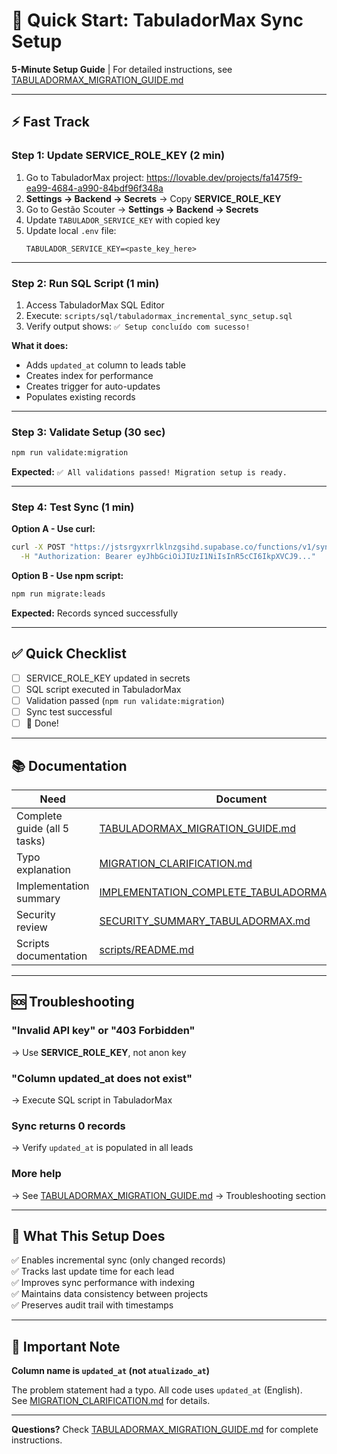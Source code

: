 # 🚀 Quick Start: TabuladorMax Sync Setup

**5-Minute Setup Guide** | For detailed instructions, see [TABULADORMAX_MIGRATION_GUIDE.md](./TABULADORMAX_MIGRATION_GUIDE.md)

---

## ⚡ Fast Track

### Step 1: Update SERVICE_ROLE_KEY (2 min)

1. Go to TabuladorMax project: https://lovable.dev/projects/fa1475f9-ea99-4684-a990-84bdf96f348a
2. **Settings → Backend → Secrets** → Copy **SERVICE_ROLE_KEY**
3. Go to Gestão Scouter → **Settings → Backend → Secrets**
4. Update `TABULADOR_SERVICE_KEY` with copied key
5. Update local `.env` file:
   ```env
   TABULADOR_SERVICE_KEY=<paste_key_here>
   ```

---

### Step 2: Run SQL Script (1 min)

1. Access TabuladorMax SQL Editor
2. Execute: `scripts/sql/tabuladormax_incremental_sync_setup.sql`
3. Verify output shows: `✅ Setup concluído com sucesso!`

**What it does:**
- Adds `updated_at` column to leads table
- Creates index for performance
- Creates trigger for auto-updates
- Populates existing records

---

### Step 3: Validate Setup (30 sec)

```bash
npm run validate:migration
```

**Expected:** `✅ All validations passed! Migration setup is ready.`

---

### Step 4: Test Sync (1 min)

**Option A - Use curl:**
```bash
curl -X POST "https://jstsrgyxrrlklnzgsihd.supabase.co/functions/v1/sync-tabulador?direction=pull" \
  -H "Authorization: Bearer eyJhbGciOiJIUzI1NiIsInR5cCI6IkpXVCJ9..."
```

**Option B - Use npm script:**
```bash
npm run migrate:leads
```

**Expected:** Records synced successfully

---

## ✅ Quick Checklist

- [ ] SERVICE_ROLE_KEY updated in secrets
- [ ] SQL script executed in TabuladorMax
- [ ] Validation passed (`npm run validate:migration`)
- [ ] Sync test successful
- [ ] 🎉 Done!

---

## 📚 Documentation

| Need | Document |
|------|----------|
| Complete guide (all 5 tasks) | [TABULADORMAX_MIGRATION_GUIDE.md](./TABULADORMAX_MIGRATION_GUIDE.md) |
| Typo explanation | [MIGRATION_CLARIFICATION.md](./MIGRATION_CLARIFICATION.md) |
| Implementation summary | [IMPLEMENTATION_COMPLETE_TABULADORMAX_SYNC.md](./IMPLEMENTATION_COMPLETE_TABULADORMAX_SYNC.md) |
| Security review | [SECURITY_SUMMARY_TABULADORMAX.md](./SECURITY_SUMMARY_TABULADORMAX.md) |
| Scripts documentation | [scripts/README.md](./scripts/README.md) |

---

## 🆘 Troubleshooting

### "Invalid API key" or "403 Forbidden"
→ Use **SERVICE_ROLE_KEY**, not anon key

### "Column updated_at does not exist"
→ Execute SQL script in TabuladorMax

### Sync returns 0 records
→ Verify `updated_at` is populated in all leads

### More help
→ See [TABULADORMAX_MIGRATION_GUIDE.md](./TABULADORMAX_MIGRATION_GUIDE.md) → Troubleshooting section

---

## 🎯 What This Setup Does

✅ Enables incremental sync (only changed records)  
✅ Tracks last update time for each lead  
✅ Improves sync performance with indexing  
✅ Maintains data consistency between projects  
✅ Preserves audit trail with timestamps  

---

## 🔑 Important Note

**Column name is `updated_at` (not `atualizado_at`)**

The problem statement had a typo. All code uses `updated_at` (English).  
See [MIGRATION_CLARIFICATION.md](./MIGRATION_CLARIFICATION.md) for details.

---

**Questions?** Check [TABULADORMAX_MIGRATION_GUIDE.md](./TABULADORMAX_MIGRATION_GUIDE.md) for complete instructions.
